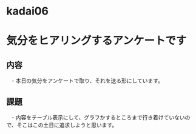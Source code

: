 # kadai06
# 気分をヒアリングするアンケートです
## 内容
　- 本日の気分をアンケートで取り、それを送る形にしています。

## 課題
　- 内容をテーブル表示にして、グラフかするところまで行き着けていないので、そこはこの土日に追求しようと思います。
